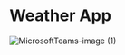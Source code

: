 # Weather App
![MicrosoftTeams-image (1)](https://github.com/Hesham-Awadalla/Weather_App/assets/96230623/3600e81d-cd42-4839-aeaa-94bfa80c5bdc)
